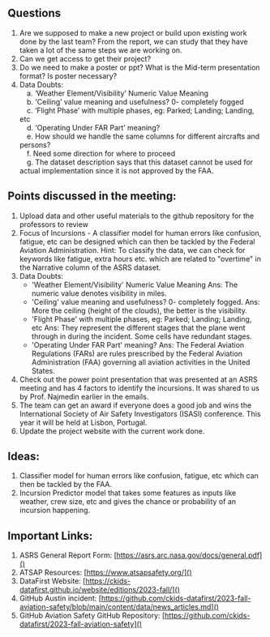 ## Questions
1. Are we supposed to make a new project or build upon existing work done by the last team? From the report, we can study that they have taken a lot of the same steps we are working on. 
2. Can we get access to get their project?
3. Do we need to make a poster or ppt? What is the Mid-term presentation format? Is poster necessary?
4. Data Doubts:  
&emsp;a. ‘Weather Element/Visibility’ Numeric Value Meaning  
&emsp;b. ‘Ceiling’ value meaning and usefulness? 0- completely fogged  
&emsp;c. ‘Flight Phase’ with multiple phases, eg: Parked; Landing; Landing, etc  
&emsp;d. ‘Operating Under FAR Part’ meaning?  
&emsp;e. How should we handle the same columns for different aircrafts and persons?  
&emsp;f. Need some direction for where to proceed  
&emsp;g. The dataset description says that this dataset cannot be used for actual implementation since it is not approved by the FAA.

## Points discussed in the meeting:

1. Upload data and other useful materials to the github repository for the professors to review
2. Focus of Incursions - A classifier model for human errors like confusion, fatigue, etc can be designed which can then be tackled by the Federal Aviation Administration. Hint: To classify the data, we can check for keywords like fatigue, extra hours etc. which are related to "overtime" in the Narrative column of the ASRS dataset.
3. Data Doubts:
   * 'Weather Element/Visibility' Numeric Value Meaning
     Ans: The numeric value denotes visibility in miles.
   * 'Ceiling' value meaning and usefulness? 0- completely fogged.
     Ans: More the ceiling (height of the clouds), the better is the visibility.
   * 'Flight Phase' with multiple phases, eg: Parked; Landing; Landing, etc
     Ans: They represent the different stages that the plane went through in during the incident. Some cells have redundant stages.
   * 'Operating Under FAR Part' meaning?
     Ans: The Federal Aviation Regulations (FARs) are rules prescribed by the Federal Aviation Administration (FAA) governing all aviation activities in the United States.
4. Check out the power point presentation that was presented at an ASRS meeting and has 4 factors to identify the incursions. It was shared to us by Prof. Najmedin earlier in the emails.
5. The team can get an award if everyone does a good job and wins the International Society of Air Safety Investigators (ISASI) conference. This year it will be held at Lisbon, Portugal.
6. Update the project website with the current work done.

## Ideas:
1. Classifier model for human errors like confusion, fatigue, etc which can then be tackled by the FAA.
2. Incursion Predictor model that takes some features as inputs like weather, crew size, etc and gives the chance or probability of an incursion happening.

## Important Links:

1. ASRS General Report Form: [https://asrs.arc.nasa.gov/docs/general.pdf]()
2. ATSAP Resources: [https://www.atsapsafety.org/]()
3. DataFirst Website: [https://ckids-datafirst.github.io/website/editions/2023-fall/]()
4. GitHub Austin incident: [https://github.com/ckids-datafirst/2023-fall-aviation-safety/blob/main/content/data/news_articles.md]()
5. GitHub Aviation Safety GitHub Repository: [https://github.com/ckids-datafirst/2023-fall-aviation-safety]()
